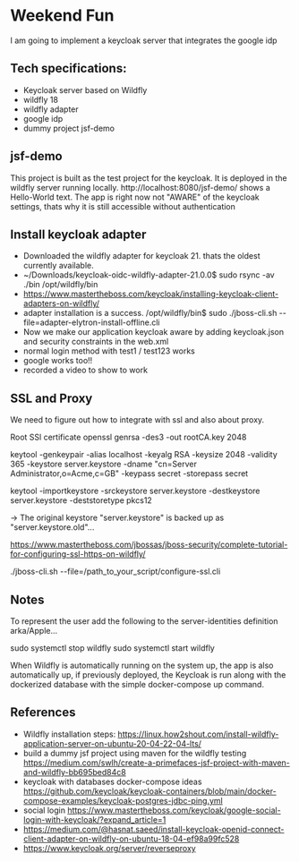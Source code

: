 # Weekend Fun
I am going to implement a keycloak server that integrates the google idp 

## Tech specifications:
- Keycloak server based on Wildfly
- wildfly 18
- wildfly adapter
- google idp
- dummy project jsf-demo

## jsf-demo
This project is built as the test project for the keycloak. It is deployed in the wildfly server running locally. http://localhost:8080/jsf-demo/ shows a Hello-World text. The app is right now not "AWARE" of the keycloak settings, thats why it is still accessible without authentication

## Install keycloak adapter
- Downloaded the wildfly adapter for keycloak 21. thats the oldest currently available.
- ~/Downloads/keycloak-oidc-wildfly-adapter-21.0.0$ sudo rsync -av ./bin /opt/wildfly/bin
- https://www.mastertheboss.com/keycloak/installing-keycloak-client-adapters-on-wildfly/
- adapter installation is a success. /opt/wildfly/bin$ sudo ./jboss-cli.sh --file=adapter-elytron-install-offline.cli
- Now we make our application keycloak aware by adding keycloak.json and security constraints in the web.xml
- normal login method with test1 / test123 works
- google works too!!
- recorded a video to show to work

## SSL and Proxy
We need to figure out how to integrate with ssl and also about proxy.

Root SSl certificate
openssl genrsa -des3 -out rootCA.key 2048

keytool -genkeypair -alias localhost -keyalg RSA -keysize 2048 -validity 365 -keystore server.keystore -dname "cn=Server Administrator,o=Acme,c=GB" -keypass secret -storepass secret

keytool -importkeystore -srckeystore server.keystore -destkeystore server.keystore -deststoretype pkcs12

-> The original keystore "server.keystore" is backed up as "server.keystore.old"...

https://www.mastertheboss.com/jbossas/jboss-security/complete-tutorial-for-configuring-ssl-https-on-wildfly/

./jboss-cli.sh --file=/path_to_your_script/configure-ssl.cli

## Notes
To represent the user add the following to the server-identities definition <secret value="QXBwbGVAMTIzIw==" />
arka/Apple...

sudo systemctl stop wildfly
sudo systemctl start wildfly

When Wildfly is automatically running on the system up, the app is also automatically up, if previously deployed, the Keycloak is run along with the dockerized database with the simple docker-compose up command.

## References
- Wildfly installation steps: https://linux.how2shout.com/install-wildfly-application-server-on-ubuntu-20-04-22-04-lts/
- build a dummy jsf project using maven for the wildfly testing https://medium.com/swlh/create-a-primefaces-jsf-project-with-maven-and-wildfly-bb695bed84c8
- keycloak with databases docker-compose ideas https://github.com/keycloak/keycloak-containers/blob/main/docker-compose-examples/keycloak-postgres-jdbc-ping.yml
- social login https://www.mastertheboss.com/keycloak/google-social-login-with-keycloak/?expand_article=1
- https://medium.com/@hasnat.saeed/install-keycloak-openid-connect-client-adapter-on-wildfly-on-ubuntu-18-04-ef98a99fc528
- https://www.keycloak.org/server/reverseproxy



